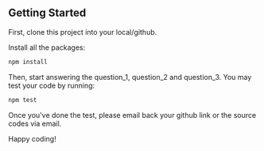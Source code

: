 ## Getting Started


First, clone this project into your local/github.

Install all the packages:

```bash
npm install
```

Then, start answering the question_1, question_2 and question_3. You may test your code by running:

```bash
npm test
```

Once you've done the test, please email back your github link or the source codes via email.

Happy coding!
